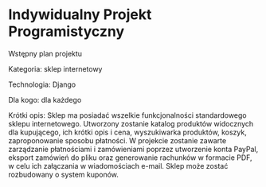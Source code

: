 # Indywidualny Projekt Programistyczny

Wstępny plan projektu

Kategoria: sklep internetowy

Technologia: Django

Dla kogo: dla każdego

Krótki opis: Sklep ma posiadać wszelkie funkcjonalności standardowego sklepu internetowego. Utworzony zostanie katalog produktów widocznych dla kupującego, ich krótki opis i cena, wyszukiwarka produktów, koszyk, zaproponowanie sposobu płatności. W projekcie zostanie zawarte zarządzanie płatnościami i zamówieniami poprzez utworzenie konta PayPal, eksport zamówień do pliku oraz generowanie rachunków w formacie PDF, w celu ich załączania w wiadomościach e-mail. Sklep może zostać rozbudowany o system kuponów. 
